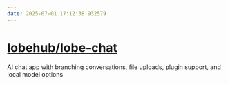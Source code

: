 ```yaml
---
date: 2025-07-01 17:12:38.932579
---
```


# [lobehub/lobe-chat](https://github.com/lobehub/lobe-chat)

AI chat app with branching conversations, file uploads, plugin support, and local model options